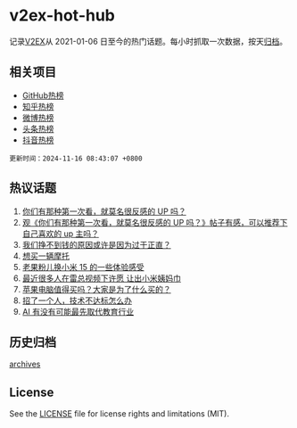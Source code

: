 # v2ex-hot-hub

 记录[V2EX](https://www.v2ex.com/)从 2021-01-06 日至今的热门话题。每小时抓取一次数据，按天[归档](archives)。
 
 ## 相关项目

- [GitHub热榜](https://github.com/snaildev/github-hot-hub)
- [知乎热榜](https://github.com/snaildev/zhihu-hot-hub)
- [微博热榜](https://github.com/snaildev/weibo-hot-hub)
- [头条热榜](https://github.com/snaildev/toutiao-hot-hub)
- [抖音热榜](https://github.com/snaildev/douyin-hot-hub)


 `更新时间：2024-11-16 08:43:07 +0800`

## 热议话题

1. [你们有那种第一次看，就莫名很反感的 UP 吗？](https://www.v2ex.com/t/1089720)
1. [观《你们有那种第一次看，就莫名很反感的 UP 吗？》帖子有感，可以推荐下自己喜欢的 up 主吗？](https://www.v2ex.com/t/1089846)
1. [我们挣不到钱的原因或许是因为过于正直？](https://www.v2ex.com/t/1089869)
1. [想买一辆摩托](https://www.v2ex.com/t/1089716)
1. [老果粉儿换小米 15 的一些体验感受](https://www.v2ex.com/t/1089747)
1. [最近很多人在雷总视频下许愿 让出小米姨妈巾](https://www.v2ex.com/t/1089718)
1. [苹果电脑值得买吗？大家是为了什么买的？](https://www.v2ex.com/t/1089840)
1. [招了一个人，技术不达标怎么办](https://www.v2ex.com/t/1089819)
1. [AI 有没有可能最先取代教育行业](https://www.v2ex.com/t/1089746)

## 历史归档

[archives](archives)

## License

See the [LICENSE](LICENSE) file for license rights and limitations (MIT).
